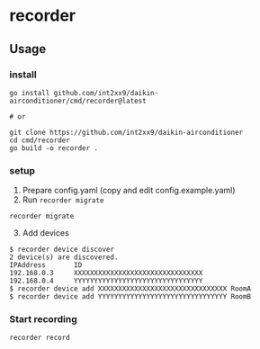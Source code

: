 recorder
==================================================

## Usage

### install

```shell
go install github.com/int2xx9/daikin-airconditioner/cmd/recorder@latest

# or

git clone https://github.com/int2xx9/daikin-airconditioner
cd cmd/recorder
go build -o recorder .
```

### setup

1. Prepare config.yaml (copy and edit config.example.yaml)
2. Run `recorder migrate`

```shell
recorder migrate
```

3. Add devices

```shell
$ recorder device discover
2 device(s) are discovered.
IPAddress       ID
192.168.0.3     XXXXXXXXXXXXXXXXXXXXXXXXXXXXXXXX
192.168.0.4     YYYYYYYYYYYYYYYYYYYYYYYYYYYYYYYY
$ recorder device add XXXXXXXXXXXXXXXXXXXXXXXXXXXXXXXX RoomA
$ recorder device add YYYYYYYYYYYYYYYYYYYYYYYYYYYYYYYY RoomB
```

### Start recording

```shell
recorder record
```
